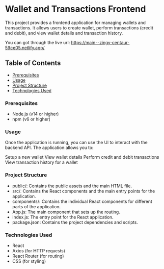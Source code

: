 # Wallet and Transactions Frontend

This project provides a frontend application for managing wallets and transactions. It allows users to create wallet, perform transactions (credit and debit), and view wallet details and transaction history.

You can got through the live url:
https://main--zingy-centaur-59ce05.netlify.app/

## Table of Contents

- [Prerequisites](#prerequisites)
- [Usage](#usage)
- [Project Structure](#project-structure)
- [Technologies Used](#technologies-used)


### Prerequisites

- Node.js (v14 or higher)
- npm (v6 or higher)

### Usage
Once the application is running, you can use the UI to interact with the backend API. The application allows you to:

Setup a new wallet
View wallet details
Perform credit and debit transactions
View transaction history for a wallet

### Project Structure

- public/: Contains the public assets and the main HTML file.
- src/: Contains the React components and the main entry points for the application.
- components/: Contains the individual React components for different parts of the application.
- App.js: The main component that sets up the routing.
- index.js: The entry point for the React application.
- package.json: Contains the project dependencies and scripts.

### Technologies Used
- React
- Axios (for HTTP requests)
- React Router (for routing)
- CSS (for styling)
